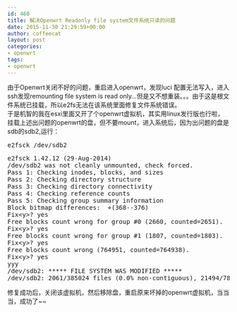 ```yaml
---
id: 460
title: 解决Openwrt Readonly file system文件系统只读的问题
date: 2015-11-30 21:29:59+00:00
author: coffeecat
layout: post
categories:
- openwrt
tags:
- openwrt
---
```

由于Openwrt关闭不好的问题，重启进入openwrt，发现luci 配置无法写入，进入ssh发现remounting file system is read only&#8230;但是又不想重装。。。由于这是根文件系统已挂载，所以e2fs无法在该系统里面修复文件系统错误。  
于是机智的我在esxi里面又开了个openwrt虚拟机，其实用linux发行版也行啦，挂载上述出问题的openwrt的盘，但不要mount，进入系统后，因为出问题的盘是sdb的sdb2,运行：

<pre class="lang:sh decode:true " >e2fsck /dev/sdb2</pre>

<pre class="lang:vim decode:true " >e2fsck 1.42.12 (29-Aug-2014)
/dev/sdb2 was not cleanly unmounted, check forced.
Pass 1: Checking inodes, blocks, and sizes
Pass 2: Checking directory structure
Pass 3: Checking directory connectivity
Pass 4: Checking reference counts
Pass 5: Checking group summary information
Block bitmap differences:  +(368--376)
Fix&lt;y&gt;? yes
Free blocks count wrong for group #0 (2660, counted=2651).
Fix&lt;y&gt;? yes
Free blocks count wrong for group #1 (1807, counted=1803).
Fix&lt;y&gt;? yes
Free blocks count wrong (764951, counted=764938).
Fix&lt;y&gt;? yes
yyy
/dev/sdb2: ***** FILE SYSTEM WAS MODIFIED *****
/dev/sdb2: 2061/385024 files (0.0% non-contiguous), 21494/786432 blocks</pre>

修复成功后，关闭该虚拟机，然后移除盘，重启原来坏掉的openwrt虚拟机，当当当，成功了~~